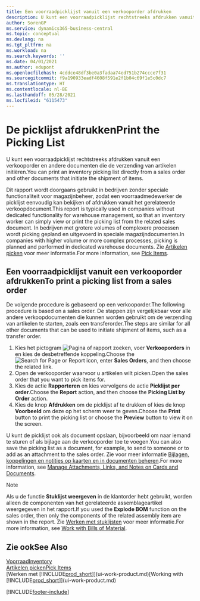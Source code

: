 ```yaml
---
title: Een voorraadpicklijst vanuit een verkooporder afdrukken
description: U kunt een voorraadpicklijst rechtstreeks afdrukken vanuit een verkooporder, verkoop, factuur en andere uitgaande verkoopdocumenten.
author: SorenGP
ms.service: dynamics365-business-central
ms.topic: conceptual
ms.devlang: na
ms.tgt_pltfrm: na
ms.workload: na
ms.search.keywords: ''
ms.date: 04/01/2021
ms.author: edupont
ms.openlocfilehash: 4cddce48df3be0a3fadaa74ed751b274ccce7f31
ms.sourcegitcommit: f9a190933eadf4608f591e2f1b04c69f1e5c0dc7
ms.translationtype: HT
ms.contentlocale: nl-BE
ms.lasthandoff: 05/28/2021
ms.locfileid: "6115473"
---
```

# <a name="print-the-picking-list"></a><span data-ttu-id="bc586-103">De picklijst afdrukken</span><span class="sxs-lookup"><span data-stu-id="bc586-103">Print the Picking List</span></span>

<span data-ttu-id="bc586-104">U kunt een voorraadpicklijst rechtstreeks afdrukken vanuit een verkooporder en andere documenten die de verzending van artikelen initiëren.</span><span class="sxs-lookup"><span data-stu-id="bc586-104">You can print an inventory picking list directly from a sales order and other documents that initiate the shipment of items.</span></span>

<span data-ttu-id="bc586-105">Dit rapport wordt doorgaans gebruikt in bedrijven zonder speciale functionaliteit voor magazijnbeheer, zodat een voorraadmedewerker de picklijst eenvoudig kan bekijken of afdrukken vanuit het gerelateerde verkoopdocument.</span><span class="sxs-lookup"><span data-stu-id="bc586-105">This report is typically used in companies without dedicated functionality for warehouse management, so that an inventory worker can simply view or print the picking list from the related sales document.</span></span> <span data-ttu-id="bc586-106">In bedrijven met grotere volumes of complexere processen wordt picking gepland en uitgevoerd in speciale magazijndocumenten.</span><span class="sxs-lookup"><span data-stu-id="bc586-106">In companies with higher volume or more complex processes, picking is planned and performed in dedicated warehouse documents.</span></span> <span data-ttu-id="bc586-107">Zie [Artikelen picken](warehouse-pick-items.md) voor meer informatie.</span><span class="sxs-lookup"><span data-stu-id="bc586-107">For more information, see [Pick Items](warehouse-pick-items.md).</span></span>

## <a name="to-print-a-picking-list-from-a-sales-order"></a><span data-ttu-id="bc586-108">Een voorraadpicklijst vanuit een verkooporder afdrukken</span><span class="sxs-lookup"><span data-stu-id="bc586-108">To print a picking list from a sales order</span></span>

<span data-ttu-id="bc586-109">De volgende procedure is gebaseerd op een verkooporder.</span><span class="sxs-lookup"><span data-stu-id="bc586-109">The following procedure is based on a sales order.</span></span> <span data-ttu-id="bc586-110">De stappen zijn vergelijkbaar voor alle andere verkoopdocumenten die kunnen worden gebruikt om de verzending van artikelen te starten, zoals een transferorder.</span><span class="sxs-lookup"><span data-stu-id="bc586-110">The steps are similar for all other documents that can be used to initiate shipment of items, such as a transfer order.</span></span>

1. <span data-ttu-id="bc586-111">Kies het pictogram ![Pagina of rapport zoeken](media/ui-search/search_small.png "Pictogram Pagina of rapport zoeken"), voer **Verkooporders** in en kies de desbetreffende koppeling.</span><span class="sxs-lookup"><span data-stu-id="bc586-111">Choose the ![Search for Page or Report](media/ui-search/search_small.png "Search for Page or Report icon") icon, enter **Sales Orders**, and then choose the related link.</span></span>  
2. <span data-ttu-id="bc586-112">Open de verkooporder waarvoor u artikelen wilt picken.</span><span class="sxs-lookup"><span data-stu-id="bc586-112">Open the sales order that you want to pick items for.</span></span>  
3. <span data-ttu-id="bc586-113">Kies de actie **Rapporteren** en kies vervolgens de actie **Picklijst per order**.</span><span class="sxs-lookup"><span data-stu-id="bc586-113">Choose the **Report** action, and then choose the **Picking List by Order** action.</span></span>  
4. <span data-ttu-id="bc586-114">Kies de knop **Afdrukken** om de picklijst af te drukken of kies de knop **Voorbeeld** om deze op het scherm weer te geven.</span><span class="sxs-lookup"><span data-stu-id="bc586-114">Choose the **Print** button to print the picking list or choose the **Preview** button to view it on the screen.</span></span>

<span data-ttu-id="bc586-115">U kunt de picklijst ook als document opslaan, bijvoorbeeld om naar iemand te sturen of als bijlage aan de verkooporder toe te voegen.</span><span class="sxs-lookup"><span data-stu-id="bc586-115">You can also save the picking list as a document, for example, to send to someone or to add as an attachment to the sales order.</span></span> <span data-ttu-id="bc586-116">Zie voor meer informatie [Bijlagen, koppelingen en notities op kaarten en in documenten beheren](ui-how-add-link-to-record.md).</span><span class="sxs-lookup"><span data-stu-id="bc586-116">For more information, see [Manage Attachments, Links, and Notes on Cards and Documents](ui-how-add-link-to-record.md).</span></span>

> [!NOTE]
> <span data-ttu-id="bc586-117">Als u de functie **Stuklijst weergeven** in de klantorder hebt gebruikt, worden alleen de componenten van het gerelateerde assemblageartikel weergegeven in het rapport.</span><span class="sxs-lookup"><span data-stu-id="bc586-117">If you used the **Explode BOM** function on the sales order, then only the components of the related assembly item are shown in the report.</span></span> <span data-ttu-id="bc586-118">Zie [Werken met stuklijsten](inventory-how-work-BOMs.md) voor meer informatie.</span><span class="sxs-lookup"><span data-stu-id="bc586-118">For more information, see [Work with Bills of Material](inventory-how-work-BOMs.md).</span></span>

## <a name="see-also"></a><span data-ttu-id="bc586-119">Zie ook</span><span class="sxs-lookup"><span data-stu-id="bc586-119">See Also</span></span>

[<span data-ttu-id="bc586-120">Voorraad</span><span class="sxs-lookup"><span data-stu-id="bc586-120">Inventory</span></span>](inventory-manage-inventory.md)  
[<span data-ttu-id="bc586-121">Artikelen picken</span><span class="sxs-lookup"><span data-stu-id="bc586-121">Pick Items</span></span>](warehouse-pick-items.md)  
<span data-ttu-id="bc586-122">[Werken met [!INCLUDE[prod_short](includes/prod_short.md)]](ui-work-product.md)</span><span class="sxs-lookup"><span data-stu-id="bc586-122">[Working with [!INCLUDE[prod_short](includes/prod_short.md)]](ui-work-product.md)</span></span>  

[!INCLUDE[footer-include](includes/footer-banner.md)]